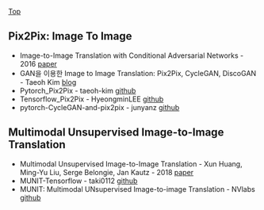 [Top](index.md)

## Pix2Pix: Image To Image

* Image-to-Image Translation with Conditional Adversarial Networks - 2016 [paper](https://arxiv.org/abs/1611.07004)
* GAN을 이용한 Image to Image Translation: Pix2Pix, CycleGAN, DiscoGAN - Taeoh Kim [blog](https://taeoh-kim.github.io/blog/gan%EC%9D%84-%EC%9D%B4%EC%9A%A9%ED%95%9C-image-to-image-translation-pix2pix-cyclegan-discogan/)
* Pytorch_Pix2Pix - taeoh-kim [github](https://github.com/taeoh-kim/Pytorch_Pix2Pix)
* Tensorflow_Pix2Pix - HyeongminLEE [github](https://github.com/HyeongminLEE/Tensorflow_Pix2Pix)
* pytorch-CycleGAN-and-pix2pix - junyanz [github](https://github.com/junyanz/pytorch-CycleGAN-and-pix2pix)

## Multimodal Unsupervised Image-to-Image Translation

* Multimodal Unsupervised Image-to-Image Translation - Xun Huang, Ming-Yu Liu, Serge Belongie, Jan Kautz - 2018 [paper](https://arxiv.org/abs/1804.04732)
* MUNIT-Tensorflow - taki0112 [github](https://github.com/taki0112/MUNIT-Tensorflow)
* MUNIT: Multimodal UNsupervised Image-to-image Translation - NVlabs [github](https://github.com/NVlabs/MUNIT)
